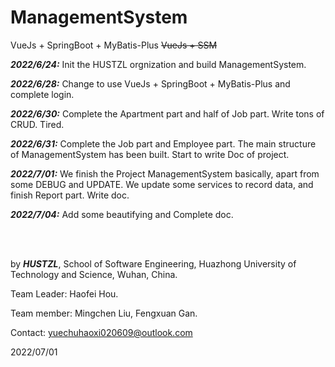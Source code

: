 # ManagementSystem
VueJs + SpringBoot + MyBatis-Plus     ~~VueJs + SSM~~

***2022/6/24:*** Init the HUSTZL orgnization and build ManagementSystem.

***2022/6/28:*** Change to use VueJs + SpringBoot + MyBatis-Plus and complete login.

***2022/6/30:*** Complete the Apartment part and half of Job part. Write tons of CRUD. Tired.

***2022/6/31:*** Complete the Job part and Employee part. The main structure of ManagementSystem has been built. Start to write Doc of project.

***2022/7/01:*** We finish the Project ManagementSystem basically, apart from some DEBUG and UPDATE. We update some services to record data, and finish Report part. Write doc.

***2022/7/04:*** Add some beautifying and Complete doc.

<br/> <br/>

by ***HUSTZL***, School of Software Engineering, Huazhong University of Technology and Science, Wuhan, China.

Team Leader: Haofei Hou.

Team member: Mingchen Liu, Fengxuan Gan.

Contact: yuechuhaoxi020609@outlook.com

2022/07/01 
